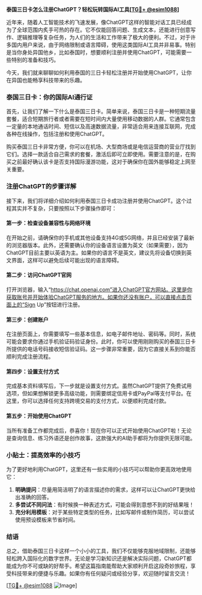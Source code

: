 **泰国三日卡怎么注册ChatGPT？轻松玩转国际AI工具[[TG💪+ @esim1088](https://t.me/s/esim1088)]**

近年来，随着人工智能技术的飞速发展，像ChatGPT这样的智能对话工具已经成为了全球范围内炙手可热的存在。它不仅能回答问题、生成文本，还能进行创意写作、逻辑推理等复杂任务，为人们的生活和工作带来了极大的便利。不过，对于许多国内用户来说，由于网络限制或语言障碍，使用这类国际AI工具并非易事。特别是当你身处异国他乡，比如泰国时，想要顺利注册并使用ChatGPT，可能需要一些特别的准备和技巧。

今天，我们就来聊聊如何利用泰国的三日卡轻松注册并开始使用ChatGPT，让你在异国也能畅享科技带来的乐趣。

### 泰国三日卡：你的国际AI通行证

首先，让我们了解一下什么是泰国三日卡。简单来说，泰国三日卡是一种短期流量套餐，适合短期旅行者或者需要在短时间内大量使用移动数据的人群。它通常包含一定量的本地通话时间、短信以及高速数据流量，非常适合用来连接互联网，完成各种在线操作，包括注册和使用ChatGPT。

购买泰国三日卡非常方便，你可以在机场、大型商场或是电信运营商的营业厅找到它们。选择一款适合自己需求的套餐，激活后即可立即使用。需要注意的是，在购买之前最好确认该卡是否支持国际漫游功能，这对于确保你在国外能够稳定上网至关重要。

### 注册ChatGPT的步骤详解

接下来，我们将详细介绍如何利用泰国三日卡成功注册并使用ChatGPT。这个过程其实并不复杂，只要按照以下步骤操作即可：

#### 第一步：检查设备兼容性与网络环境

在开始之前，请确保你的手机或其他设备支持4G或5G网络，并且已经安装了最新的浏览器版本。此外，还需要确认你的设备语言设置为英文（如果需要），因为ChatGPT目前主要以英语为主。如果你的语言不是英文，建议先将设备切换到英文界面，这样可以避免后续可能出现的语言障碍。

#### 第二步：访问ChatGPT官网

打开浏览器，输入“https://chat.openai.com”进入ChatGPT官方网站。这里是你获取账号并开始体验ChatGPT服务的地方。如果你还没有账户，可以直接点击页面上的“Sign Up”按钮进行注册。

#### 第三步：创建账户

在注册页面上，你需要填写一些基本信息，如电子邮件地址、密码等。同时，系统可能会要求你通过手机验证码验证身份。此时，你可以使用刚刚购买的泰国三日卡所提供的电话号码接收短信验证码。这一步骤非常重要，因为它直接关系到你能否顺利完成注册流程。

#### 第四步：设置支付方式

完成基本资料填写后，下一步就是设置支付方式。虽然ChatGPT提供了免费试用选项，但如果想解锁更多高级功能，则需要绑定信用卡或PayPal等支付平台。在这里，你可以选择任何支持跨境交易的支付方式，以便顺利完成付款。

#### 第五步：开始使用ChatGPT

当所有准备工作都完成后，恭喜你！现在你可以正式开始使用ChatGPT啦！无论是查询信息、练习外语还是创作故事，这款强大的AI助手都将为你提供无限可能。

### 小贴士：提高效率的小技巧

为了更好地利用ChatGPT，这里还有一些实用的小技巧可以帮助你更高效地使用它：

1. **明确提问**：尽量用简洁明了的语言描述你的需求，这样可以让ChatGPT更快给出准确的回答。
2. **多尝试不同问法**：有时候换一种表述方式，可能会得到意想不到的好结果哦！
3. **充分利用模板**：对于某些特定类型的任务，比如写邮件或制作简历，可以尝试使用预设模板来节省时间。

### 结语

总之，借助泰国三日卡这样一个小小的工具，我们不仅能够克服地域限制，还能够轻松跨入国际化的数字世界。无论是学习新知识还是解决实际问题，ChatGPT都能成为你不可或缺的好帮手。希望这篇指南能帮助大家顺利开启这段奇妙旅程，享受科技带来的便捷与乐趣。如果你有任何疑问或经验分享，欢迎随时留言交流！

[[TG💪+ @esim1088](https://t.me/s/esim1088) ![Image](https://i.postimg.cc/4NQfJmqS/Snipaste-2025-05-13-00-14-12.png)]